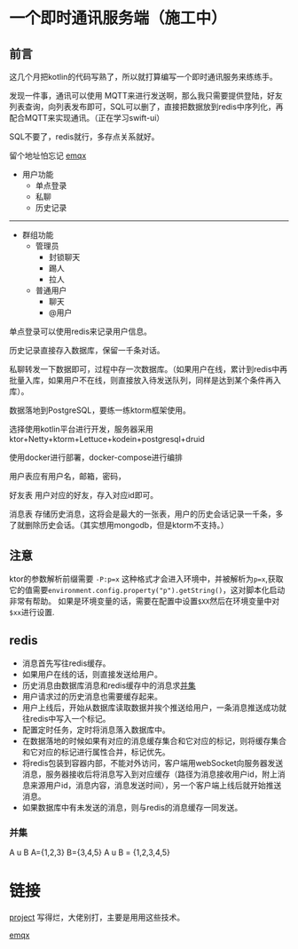 # 一个即时通讯服务端（施工中）

## 前言

这几个月把kotlin的代码写熟了，所以就打算编写一个即时通讯服务来练练手。

发现一件事，通讯可以使用 MQTT来进行发送啊，那么我只需要提供登陆，好友列表查询，向列表发布即可，SQL可以删了，直接把数据放到redis中序列化，再配合MQTT来实现通讯。（正在学习swift-ui）

SQL不要了，redis就行，多存点关系就好。

留个地址怕忘记
[emqx](https://www.emqx.io)

- 用户功能
  - 单点登录
  - 私聊
  - 历史记录

---

- 群组功能
  - 管理员
    - 封锁聊天
    - 踢人
    - 拉人
  - 普通用户
    - 聊天
    - @用户

单点登录可以使用redis来记录用户信息。

历史记录直接存入数据库，保留一千条对话。

私聊转发一下数据即可，过程中存一次数据库。（如果用户在线，累计到redis中再批量入库，如果用户不在线，则直接放入待发送队列，同样是达到某个条件再入库）。

数据落地到PostgreSQL，要练一练ktorm框架使用。

选择使用kotlin平台进行开发，服务器采用ktor+Netty+ktorm+Lettuce+kodein+postgresql+druid

使用docker进行部署，docker-compose进行编排

用户表应有用户名，邮箱，密码，

好友表 用户对应的好友，存入对应id即可。

消息表 存储历史消息，这将会是最大的一张表，用户的历史会话记录一千条，多了就删除历史会话。（其实想用mongodb，但是ktorm不支持。）

## 注意

ktor的参数解析前缀需要 `-P:p=x` 这种格式才会进入环境中，并被解析为`p=x`,获取它的值需要`environment.config.property("p").getString()`，这对脚本化启动非常有帮助。
如果是环境变量的话，需要在配置中设置`$XX`然后在环境变量中对`$xx`进行设置.

## redis

- 消息首先写往redis缓存。
- 如果用户在线的话，则直接发送给用户。
- 历史消息由数据库消息和redis缓存中的消息求[并集](#并集)
- 用户请求过的历史消息也需要缓存起来。
- 用户上线后，开始从数据库读取数据并挨个推送给用户，一条消息推送成功就往redis中写入一个标记。
- 配置定时任务，定时将消息落入数据库中。
- 在数据落地的时候如果有对应的消息缓存集合和它对应的标记，则将缓存集合和它对应的标记进行属性合并，标记优先。
- 将redis包装到容器内部，不能对外访问，客户端用webSocket向服务器发送消息，服务器接收后将消息写入到对应缓存（路径为消息接收用户id，附上消息来源用户id，消息内容，消息发送时间），另一个客户端上线后就开始推送消息。
- 如果数据库中有未发送的消息，则与redis的消息缓存一同发送。

### 并集

A u B A={1,2,3} B={3,4,5} A u B = {1,2,3,4,5}

# 链接

[project](https://github.com/YiGuan-z/ktor-sample-Netty-chat.git)
写得烂，大佬别打，主要是用用这些技术。

[emqx](https://www.emqx.io)
